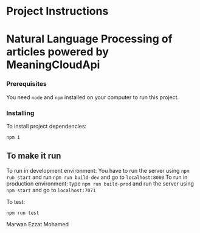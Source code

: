 # Project Instructions

# Natural Language Processing of articles powered by MeaningCloudApi

### Prerequisites

You need `node` and `npm` installed on your computer to run this project.

### Installing

To install project dependencies:

```
npm i
```

## To make it run

To run in development environment: You have to run the server using `npm run start` and run `npm run build-dev` and go to `localhost:8080`
To run in production environment: type `npm run build-prod` and run the server using `npm start` and go to `localhost:7071`

To test:

```
npm run test
```

Marwan Ezzat Mohamed
